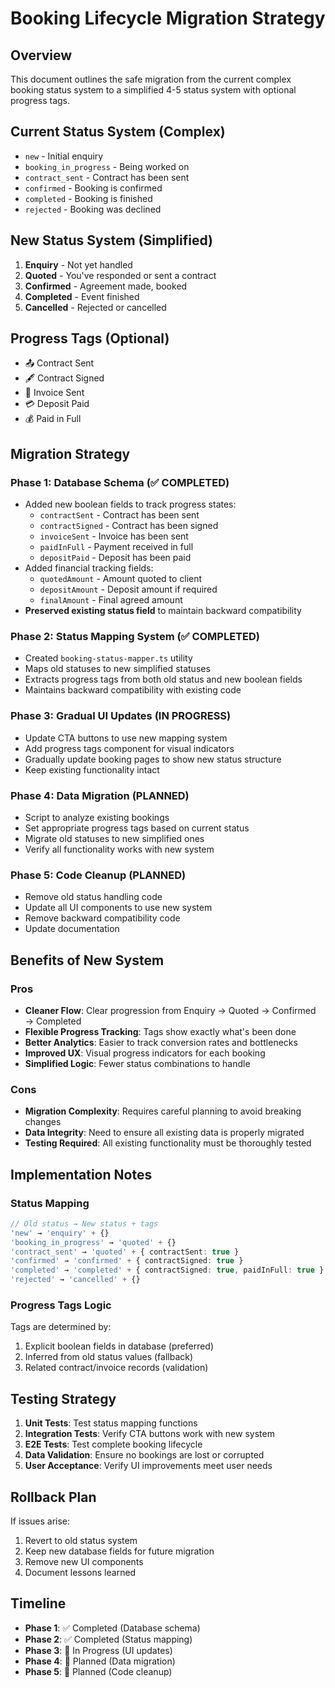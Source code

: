 # Booking Lifecycle Migration Strategy

## Overview
This document outlines the safe migration from the current complex booking status system to a simplified 4-5 status system with optional progress tags.

## Current Status System (Complex)
- `new` - Initial enquiry
- `booking_in_progress` - Being worked on
- `contract_sent` - Contract has been sent
- `confirmed` - Booking is confirmed
- `completed` - Booking is finished
- `rejected` - Booking was declined

## New Status System (Simplified)
1. **Enquiry** - Not yet handled
2. **Quoted** - You've responded or sent a contract
3. **Confirmed** - Agreement made, booked
4. **Completed** - Event finished
5. **Cancelled** - Rejected or cancelled

## Progress Tags (Optional)
- 📤 Contract Sent
- 🖋️ Contract Signed
- 💸 Invoice Sent
- 💳 Deposit Paid
- 💰 Paid in Full

## Migration Strategy

### Phase 1: Database Schema (✅ COMPLETED)
- Added new boolean fields to track progress states:
  - `contractSent` - Contract has been sent
  - `contractSigned` - Contract has been signed
  - `invoiceSent` - Invoice has been sent
  - `paidInFull` - Payment received in full
  - `depositPaid` - Deposit has been paid
- Added financial tracking fields:
  - `quotedAmount` - Amount quoted to client
  - `depositAmount` - Deposit amount if required
  - `finalAmount` - Final agreed amount
- **Preserved existing status field** to maintain backward compatibility

### Phase 2: Status Mapping System (✅ COMPLETED)
- Created `booking-status-mapper.ts` utility
- Maps old statuses to new simplified statuses
- Extracts progress tags from both old status and new boolean fields
- Maintains backward compatibility with existing code

### Phase 3: Gradual UI Updates (IN PROGRESS)
- Update CTA buttons to use new mapping system
- Add progress tags component for visual indicators
- Gradually update booking pages to show new status structure
- Keep existing functionality intact

### Phase 4: Data Migration (PLANNED)
- Script to analyze existing bookings
- Set appropriate progress tags based on current status
- Migrate old statuses to new simplified ones
- Verify all functionality works with new system

### Phase 5: Code Cleanup (PLANNED)
- Remove old status handling code
- Update all UI components to use new system
- Remove backward compatibility code
- Update documentation

## Benefits of New System

### Pros
- **Cleaner Flow**: Clear progression from Enquiry → Quoted → Confirmed → Completed
- **Flexible Progress Tracking**: Tags show exactly what's been done
- **Better Analytics**: Easier to track conversion rates and bottlenecks
- **Improved UX**: Visual progress indicators for each booking
- **Simplified Logic**: Fewer status combinations to handle

### Cons
- **Migration Complexity**: Requires careful planning to avoid breaking changes
- **Data Integrity**: Need to ensure all existing data is properly migrated
- **Testing Required**: All existing functionality must be thoroughly tested

## Implementation Notes

### Status Mapping
```typescript
// Old status → New status + tags
'new' → 'enquiry' + {}
'booking_in_progress' → 'quoted' + {}
'contract_sent' → 'quoted' + { contractSent: true }
'confirmed' → 'confirmed' + { contractSigned: true }
'completed' → 'completed' + { contractSigned: true, paidInFull: true }
'rejected' → 'cancelled' + {}
```

### Progress Tags Logic
Tags are determined by:
1. Explicit boolean fields in database (preferred)
2. Inferred from old status values (fallback)
3. Related contract/invoice records (validation)

## Testing Strategy
1. **Unit Tests**: Test status mapping functions
2. **Integration Tests**: Verify CTA buttons work with new system
3. **E2E Tests**: Test complete booking lifecycle
4. **Data Validation**: Ensure no bookings are lost or corrupted
5. **User Acceptance**: Verify UI improvements meet user needs

## Rollback Plan
If issues arise:
1. Revert to old status system
2. Keep new database fields for future migration
3. Remove new UI components
4. Document lessons learned

## Timeline
- **Phase 1**: ✅ Completed (Database schema)
- **Phase 2**: ✅ Completed (Status mapping)
- **Phase 3**: 🔄 In Progress (UI updates)
- **Phase 4**: 📅 Planned (Data migration)
- **Phase 5**: 📅 Planned (Code cleanup)
